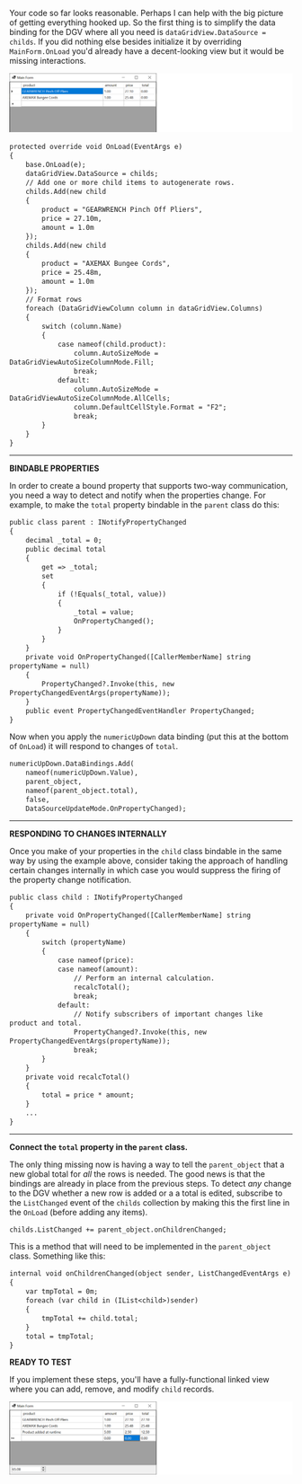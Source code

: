 Your code so far looks reasonable. Perhaps I can help with the big picture of getting everything hooked up. So the first thing is to simplify the data binding for the DGV where all you need is `dataGridView.DataSource = childs`. If you did nothing else besides initialize it by overriding `MainForm.OnLoad` you'd already have a decent-looking view but it would be missing interactions.

![prelim](https://github.com/IVSoftware/dgv-with-auto-total-class/blob/master/dgv-with-auto-total-class/ReadMe/prelim.png)

    protected override void OnLoad(EventArgs e)
    {
        base.OnLoad(e);
        dataGridView.DataSource = childs;
        // Add one or more child items to autogenerate rows.
        childs.Add(new child
        {
            product = "GEARWRENCH Pinch Off Pliers",
            price = 27.10m,
            amount = 1.0m
        });
        childs.Add(new child
        {
            product = "AXEMAX Bungee Cords",
            price = 25.48m,
            amount = 1.0m
        });
        // Format rows
        foreach (DataGridViewColumn column in dataGridView.Columns)
        {
            switch (column.Name)
            {
                case nameof(child.product):
                    column.AutoSizeMode = DataGridViewAutoSizeColumnMode.Fill;
                    break;
                default:
                    column.AutoSizeMode = DataGridViewAutoSizeColumnMode.AllCells;
                    column.DefaultCellStyle.Format = "F2";
                    break;
            }
        }
    }
***
**BINDABLE PROPERTIES**

In order to create a bound property that supports two-way communication, you need a way to detect and notify when the properties change. For example, to make the `total` property bindable in the `parent` class do this:

    public class parent : INotifyPropertyChanged
    {
        decimal _total = 0;
        public decimal total
        {
            get => _total;
            set
            {
                if (!Equals(_total, value))
                {
                    _total = value;
                    OnPropertyChanged();
                }
            }
        }
        private void OnPropertyChanged([CallerMemberName] string propertyName = null)
        {
            PropertyChanged?.Invoke(this, new PropertyChangedEventArgs(propertyName));
        }
        public event PropertyChangedEventHandler PropertyChanged;
    }

Now when you apply the `numericUpDown` data binding (put this at the bottom of `OnLoad`) it will respond to changes of `total`.

    numericUpDown.DataBindings.Add(
        nameof(numericUpDown.Value),
        parent_object, 
        nameof(parent_object.total), 
        false, 
        DataSourceUpdateMode.OnPropertyChanged);

***
**RESPONDING TO CHANGES INTERNALLY**

Once you make of your properties in the `child` class bindable in the same way by using the example above, consider taking the approach of handling certain changes internally in which case you would suppress the firing of the property change notification.

    public class child : INotifyPropertyChanged
    {
        private void OnPropertyChanged([CallerMemberName] string propertyName = null)
        {
            switch (propertyName)
            {
                case nameof(price):
                case nameof(amount):
                    // Perform an internal calculation.
                    recalcTotal();
                    break;
                default:
                    // Notify subscribers of important changes like product and total.
                    PropertyChanged?.Invoke(this, new PropertyChangedEventArgs(propertyName));
                    break;
            }
        }
        private void recalcTotal()
        {
            total = price * amount;
        }
        ...
    }

***
**Connect the `total` property in the `parent` class.**

The only thing missing now is having a way to tell the `parent_object` that a new global total for _all_ the rows is needed. The good news is that the bindings are already in place from the previous steps. To detect _any_ change to the DGV whether a new row is added or a a total is edited, subscribe to the `ListChanged` event of the `childs` collection by making this the first line in the `OnLoad` (before adding any items).

    childs.ListChanged += parent_object.onChildrenChanged;

This is a method that will need to be implemented in the `parent_object` class. Something like this:

    internal void onChildrenChanged(object sender, ListChangedEventArgs e)
    {
        var tmpTotal = 0m;
        foreach (var child in (IList<child>)sender)
        {
            tmpTotal += child.total;
        }
        total = tmpTotal;
    }

**READY TO TEST**

If you implement these steps, you'll have a fully-functional linked view where you can add, remove, and modify `child` records. 

![functional-bindings](https://github.com/IVSoftware/dgv-with-auto-total-class/blob/master/dgv-with-auto-total-class/ReadMe/functional-bindings.png)
